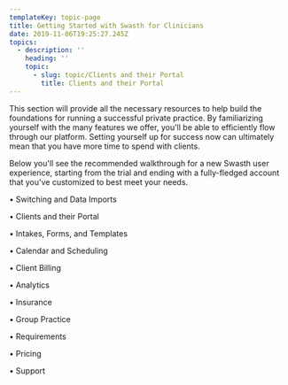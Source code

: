 ```yaml
---
templateKey: topic-page
title: Getting Started with Swasth for Clinicians
date: 2019-11-06T19:25:27.245Z
topics:
  - description: ''
    heading: ''
    topic:
      - slug: topic/Clients and their Portal
        title: Clients and their Portal
---
```

This section will provide all the necessary resources to help build the foundations for running a successful private practice. By familiarizing yourself with the many features we offer, you'll be able to efficiently flow through our platform. Setting yourself up for success now can ultimately mean that you have more time to spend with clients.

Below you'll see the recommended walkthrough for a new Swasth user experience, starting from the trial and ending with a fully-fledged account that you've customized to best meet your needs.

•	Switching and Data Imports

•	Clients and their Portal

•	Intakes, Forms, and Templates

•	Calendar and Scheduling

•	Client Billing

•	Analytics

•	Insurance

•	Group Practice

•	Requirements

•	Pricing

•	Support
